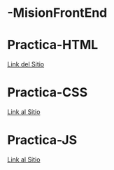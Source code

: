 # -MisionFrontEnd

# Practica-HTML

<a href="https://flores-oz.github.io/Practica-HTML/">Link del Sitio</a>

# Practica-CSS

 <a href="https://flores-oz.github.io/Practica-CSS/">Link al Sitio</a>

 # Practica-JS

 <a href="https://flores-oz.github.io/Practica-JS/">Link al Sitio</a>

